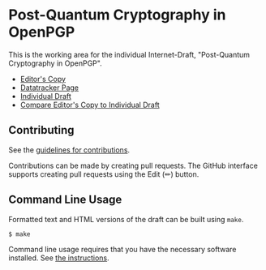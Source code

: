 # Post-Quantum Cryptography in OpenPGP

This is the working area for the individual Internet-Draft, "Post-Quantum Cryptography in OpenPGP".

* [Editor's Copy](https://openpgp-pqc.github.io/draft-openpgp-pqc/#go.draft-wussler-pqc-openpgp.html)
* [Datatracker Page](https://datatracker.ietf.org/doc/draft-wussler-openpgp-pqc)
* [Individual Draft](https://datatracker.ietf.org/doc/html/draft-wussler-openpgp-pqc)
* [Compare Editor's Copy to Individual Draft](https://openpgp-pqc.github.io/draft-openpgp-pqc/#go.draft-wussler-openpgp-pqc.diff)


## Contributing

See the
[guidelines for contributions](https://github.com/openpgp-pqc/draft-openpgp-pqc/blob/main/CONTRIBUTING.md).

Contributions can be made by creating pull requests.
The GitHub interface supports creating pull requests using the Edit (✏) button.


## Command Line Usage

Formatted text and HTML versions of the draft can be built using `make`.

```sh
$ make
```

Command line usage requires that you have the necessary software installed.  See
[the instructions](https://github.com/martinthomson/i-d-template/blob/main/doc/SETUP.md).
